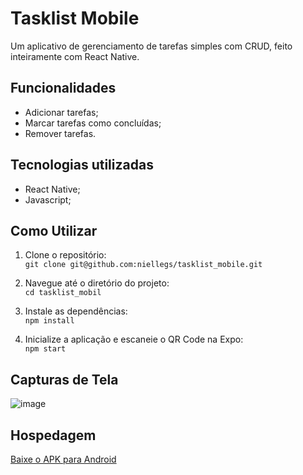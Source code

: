 # Tasklist Mobile

Um aplicativo de gerenciamento de tarefas simples com CRUD, feito inteiramente com React Native.

## Funcionalidades

- Adicionar tarefas;
- Marcar tarefas como concluídas;
- Remover tarefas.

## Tecnologias utilizadas
- React Native;
- Javascript;

## Como Utilizar

1. Clone o repositório:
\
``git clone git@github.com:niellegs/tasklist_mobile.git``

3.  Navegue até o diretório do projeto:
\
 ``cd tasklist_mobil``

5. Instale as dependências:
\
``npm install``

7. Inicialize a aplicação e escaneie o QR Code na Expo:
\
``npm start``



## Capturas de Tela
![image](https://github.com/user-attachments/assets/d8270cee-ec4a-46c4-92ad-0f7adf872124)

## Hospedagem

[Baixe o APK para Android](https://expo.dev/artifacts/eas/qRjvkpPucA27y7hMcJi9JZ.aab)
